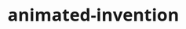 # animated-invention
<!DOCTYPE html>
<html lang="en">
<head>
    <meta charset="UTF-8">
    <meta name="viewport" content="width=device-width, initial-scale=1.0">
    <title>Arnama Connect</title>
    <link rel="stylesheet" href="https://cdnjs.cloudflare.com/ajax/libs/font-awesome/6.4.0/css/all.min.css">
    <style>
        * {
            margin: 0;
            padding: 0;
            box-sizing: border-box;
            font-family: 'Segoe UI', Tahoma, Geneva, Verdana, sans-serif;
        }
        
        body {
            background-color: #f5f7fa;
            color: #333;
            line-height: 1.6;
        }
        
        .container {
            width: 90%;
            max-width: 1200px;
            margin: 0 auto;
            padding: 0 15px;
        }
        
        .hidden {
            display: none !important;
        }
        
        /* Header Styles */
        header {
            background: linear-gradient(135deg, #4e54c8, #8a64d0);
            color: white;
            padding: 1.5rem 0;
            box-shadow: 0 2px 10px rgba(0, 0, 0, 0.1);
        }
        
        .header-top {
            display: flex;
            justify-content: space-between;
            align-items: center;
            margin-bottom: 0.5rem;
        }
        
        h1 {
            font-size: 2.2rem;
            font-weight: 700;
        }
        
        .highlight {
            color: #ffde59;
        }
        
        .auth-buttons {
            display: flex;
            gap: 10px;
        }
        
        .auth-btn {
            background: rgba(255, 255, 255, 0.2);
            border: 1px solid rgba(255, 255, 255, 0.3);
            color: white;
            padding: 8px 15px;
            border-radius: 4px;
            cursor: pointer;
            transition: all 0.3s ease;
        }
        
        .auth-btn:hover {
            background: rgba(255, 255, 255, 0.3);
        }
        
        #user-greeting {
            display: flex;
            align-items: center;
            gap: 15px;
        }
        
        /* Navigation Styles */
        nav {
            background-color: #fff;
            box-shadow: 0 2px 5px rgba(0, 0, 0, 0.05);
        }
        
        nav ul {
            display: flex;
            list-style: none;
            padding: 1rem 0;
        }
        
        nav li {
            margin-right: 1.5rem;
        }
        
        nav a {
            text-decoration: none;
            color: #4e54c8;
            font-weight: 500;
            transition: color 0.3s ease;
        }
        
        nav a:hover {
            color: #8a64d0;
        }
        
        /* Section Styles */
        .section {
            padding: 3rem 0;
        }
        
        h2 {
            font-size: 2rem;
            margin-bottom: 1.5rem;
            color: #4e54c8;
            text-align: center;
        }
        
        h3 {
            font-size: 1.5rem;
            margin-bottom: 1rem;
            color: #6c6c6c;
        }
        
        /* Bulletin Board Styles */
        .bulletin-prompt {
            text-align: center;
            padding: 2rem;
            background-color: white;
            border-radius: 8px;
            box-shadow: 0 2px 10px rgba(0, 0, 0, 0.05);
            margin-bottom: 2rem;
        }
        
        .cta-button {
            background-color: #4e54c8;
            color: white;
            border: none;
            padding: 10px 20px;
            border-radius: 4px;
            cursor: pointer;
            font-weight: 500;
            margin-top: 1rem;
            transition: background-color 0.3s ease;
        }
        
        .cta-button:hover {
            background-color: #3a3fb3;
        }
        
        /* Form Styles */
        .form-group {
            margin-bottom: 1.5rem;
        }
        
        label {
            display: block;
            margin-bottom: 0.5rem;
            font-weight: 500;
        }
        
        input, textarea, select {
            width: 100%;
            padding: 10px;
            border: 1px solid #ddd;
            border-radius: 4px;
            font-size: 1rem;
        }
        
        textarea {
            resize: vertical;
            min-height: 120px;
        }
        
        .submit-btn {
            background-color: #4e54c8;
            color: white;
            border: none;
            padding: 12px 24px;
            border-radius: 4px;
            cursor: pointer;
            font-size: 1rem;
            font-weight: 500;
            transition: background-color 0.3s ease;
        }
        
        .submit-btn:hover {
            background-color: #3a3fb3;
        }
        
        /* Media Upload Styles */
        .media-upload {
            margin-bottom: 1.5rem;
        }
        
        .upload-area {
            border: 2px dashed #ccc;
            border-radius: 8px;
            padding: 20px;
            text-align: center;
            cursor: pointer;
            transition: all 0.3s ease;
            margin-bottom: 15px;
        }
        
        .upload-area:hover {
            border-color: #4e54c8;
            background-color: #f9f9ff;
        }
        
        .upload-icon {
            font-size: 3rem;
            color: #4e54c8;
            margin-bottom: 10px;
        }
        
        .media-preview {
            display: flex;
            flex-wrap: wrap;
            gap: 10px;
            margin-top: 15px;
        }
        
        .preview-item {
            position: relative;
            width: 100px;
            height: 100px;
            border-radius: 8px;
            overflow: hidden;
            box-shadow: 0 2px 5px rgba(0, 0, 0, 0.1);
        }
        
        .preview-item img, .preview-item video {
            width: 100%;
            height: 100%;
            object-fit: cover;
        }
        
        .remove-media {
            position: absolute;
            top: 5px;
            right: 5px;
            background: rgba(255, 255, 255, 0.8);
            border: none;
            border-radius: 50%;
            width: 24px;
            height: 24px;
            cursor: pointer;
            display: flex;
            align-items: center;
            justify-content: center;
        }
        
        /* Posts Grid */
        .posts-grid {
            display: grid;
            grid-template-columns: repeat(auto-fill, minmax(300px, 1fr));
            gap: 20px;
            margin-top: 2rem;
        }
        
        .post-card {
            background: white;
            border-radius: 8px;
            box-shadow: 0 2px 10px rgba(0, 0, 0, 0.05);
            padding: 1.5rem;
            transition: transform 0.3s ease;
        }
        
        .post-card:hover {
            transform: translateY(-5px);
        }
        
        .post-title {
            font-size: 1.2rem;
            font-weight: 600;
            margin-bottom: 0.5rem;
            color: #4e54c8;
        }
        
        .post-content {
            margin-bottom: 1rem;
            color: #555;
        }
        
        .post-media {
            margin-bottom: 1rem;
        }
        
        .post-media img, .post-media video {
            width: 100%;
            border-radius: 8px;
            max-height: 300px;
            object-fit: cover;
        }
        
        .post-meta {
            display: flex;
            justify-content: space-between;
            font-size: 0.9rem;
            color: #888;
        }
        
        .post-category {
            display: inline-block;
            padding: 3px 8px;
            border-radius: 12px;
            font-size: 0.8rem;
            font-weight: 500;
        }
        
        .category-general {
            background-color: #e0e0e0;
            color: #424242;
        }
        
        .category-help {
            background-color: #ffebee;
            color: #c62828;
        }
        
        .category-offer {
            background-color: #e8f5e9;
            color: #2e7d32;
        }
        
        .category-event {
            background-color: #e3f2fd;
            color: #1565c0;
        }
        
        .category-sale {
            background-color: #fff8e1;
            color: #f57f17;
        }
        
        /* Dashboard Styles */
        .dashboard-grid {
            display: grid;
            grid-template-columns: repeat(auto-fit, minmax(300px, 1fr));
            gap: 25px;
        }
        
        .dashboard-card {
            background: white;
            border-radius: 8px;
            box-shadow: 0 2px 10px rgba(0, 0, 0, 0.05);
            padding: 1.5rem;
        }
        
        .dashboard-btn {
            background-color: #8a64d0;
            color: white;
            border: none;
            padding: 8px 16px;
            border-radius: 4px;
            cursor: pointer;
            margin-top: 1rem;
        }
        
        /* Modal Styles */
        .modal {
            position: fixed;
            top: 0;
            left: 0;
            width: 100%;
            height: 100%;
            background-color: rgba(0, 0, 0, 0.5);
            display: flex;
            justify-content: center;
            align-items: center;
            z-index: 1000;
        }
        
        .modal-content {
            background-color: white;
            padding: 2rem;
            border-radius: 8px;
            width: 90%;
            max-width: 500px;
            position: relative;
            max-height: 90vh;
            overflow-y: auto;
        }
        
        .close-modal {
            position: absolute;
            top: 15px;
            right: 15px;
            font-size: 1.5rem;
            cursor: pointer;
            color: #888;
        }
        
        /* Footer Styles */
        footer {
            background-color: #333;
            color: white;
            padding: 2rem 0;
            text-align: center;
        }
        
        .footer-content {
            display: flex;
            flex-direction: column;
            align-items: center;
        }
        
        .footer-nav {
            display: flex;
            gap: 20px;
            margin: 1rem 0;
        }
        
        .footer-nav a {
            color: #ddd;
            text-decoration: none;
        }
        
        .footer-nav a:hover {
            color: white;
        }
        
        /* Responsive Design */
        @media (max-width: 768px) {
            .header-top {
                flex-direction: column;
                text-align: center;
                gap: 15px;
            }
            
            nav ul {
                flex-direction: column;
                gap: 10px;
            }
            
            .posts-grid {
                grid-template-columns: 1fr;
            }
            
            .dashboard-grid {
                grid-template-columns: 1fr;
            }
            
            .media-preview {
                justify-content: center;
            }
        }
    </style>
</head>
<body>
    <header>
        <div class="container">
            <div class="header-top">
                <h1><span class="highlight">Neighborhood</span> Connect</h1>
                <div class="auth-buttons">
                    <button id="login-btn" class="auth-btn">Login</button>
                    <button id="register-btn" class="auth-btn">Register</button>
                    <div id="user-greeting" class="hidden">
                        <span id="username-display"></span>
                        <button id="logout-btn" class="auth-btn">Logout</button>
                    </div>
                </div>
            </div>
            <p>Your local community hub for events, news, and resources</p>
        </div>
    </header>

    <nav>
        <div class="container">
            <ul>
                <li><a href="#bulletin">Community Bulletin</a></li>
                <li id="dashboard-link" class="hidden"><a href="#dashboard">My Dashboard</a></li>
            </ul>
        </div>
    </nav>

    <section id="bulletin" class="section">
        <div class="container">
            <h2>Community Bulletin</h2>
            <div id="post-form-container" class="hidden">
                <h3>Create a New Post</h3>
                <form id="post-form">
                    <div class="form-group">
                        <label for="post-title">Title</label>
                        <input type="text" id="post-title" required>
                    </div>
                    <div class="form-group">
                        <label for="post-content">Content</label>
                        <textarea id="post-content" rows="5" required></textarea>
                    </div>
                    <div class="form-group">
                        <label for="post-category">Category</label>
                        <select id="post-category">
                            <option value="general">General</option>
                            <option value="help">Help Needed</option>
                            <option value="offer">Offering Help</option>
                            <option value="event">Event</option>
                            <option value="sale">For Sale</option>
                        </select>
                    </div>
                    
                    <!-- Media Upload Section -->
                    <div class="media-upload">
                        <label>Add Photos or Videos</label>
                        <div class="upload-area" id="media-drop-area">
                            <div class="upload-icon">
                                <i class="fas fa-cloud-upload-alt"></i>
                            </div>
                            <p>Drag & drop files here or click to browse</p>
                            <input type="file" id="media-upload" multiple accept="image/*,video/*" style="display: none;">
                        </div>
                        <div class="media-preview" id="media-preview"></div>
                    </div>
                    
                    <button type="submit" class="submit-btn">Post to Community</button>
                </form>
            </div>
            <div id="login-prompt" class="bulletin-prompt">
                <p>Want to share something with the community?</p>
                <button id="prompt-login-btn" class="cta-button">Login to Post</button>
            </div>
            <div id="posts-container" class="posts-grid">
                <!-- Posts will be loaded here dynamically -->
            </div>
        </div>
    </section>

    <section id="dashboard" class="section hidden">
        <div class="container">
            <h2>My Dashboard</h2>
            <div class="dashboard-grid">
                <div class="dashboard-card">
                    <h3>My Profile</h3>
                    <div id="profile-info">
                        <p><strong>Name:</strong> <span id="profile-name"></span></p>
                        <p><strong>Email:</strong> <span id="profile-email"></span></p>
                        <p><strong>Member since:</strong> <span id="join-date"></span></p>
                    </div>
                    <button id="edit-profile-btn" class="dashboard-btn">Edit Profile</button>
                </div>
                <div class="dashboard-card">
                    <h3>My Posts</h3>
                    <div id="user-posts">
                        <!-- User's posts will be loaded here -->
                    </div>
                </div>
                <div class="dashboard-card">
                    <h3>Saved Posts</h3>
                    <div id="saved-posts">
                        <!-- Saved posts will be loaded here -->
                    </div>
                </div>
            </div>
        </div>
    </section>

    <div id="auth-modal" class="modal hidden">
        <div class="modal-content">
            <span class="close-modal">&times;</span>
            <div id="login-form">
                <h3>Login</h3>
                <form id="login-form-data">
                    <div class="form-group">
                        <label for="login-email">Email</label>
                        <input type="email" id="login-email" required>
                    </div>
                    <div class="form-group">
                        <label for="login-password">Password</label>
                        <input type="password" id="login-password" required>
                    </div>
                    <button type="submit" class="submit-btn">Login</button>
                </form>
                <p>Don't have an account? <a href="#" id="switch-to-register">Register here</a></p>
            </div>
            <div id="register-form" class="hidden">
                <h3>Register</h3>
                <form id="register-form-data">
                    <div class="form-group">
                        <label for="register-name">Full Name</label>
                        <input type="text" id="register-name" required>
                    </div>
                    <div class="form-group">
                        <label for="register-email">Email</label>
                        <input type="email" id="register-email" required>
                    </div>
                    <div class="form-group">
                        <label for="register-password">Password</label>
                        <input type="password" id="register-password" required>
                    </div>
                    <div class="form-group">
                        <label for="register-address">Street Address (optional)</label>
                        <input type="text" id="register-address">
                    </div>
                    <button type="submit" class="submit-btn">Register</button>
                </form>
                <p>Already have an account? <a href="#" id="switch-to-login">Login here</a></p>
            </div>
        </div>
    </div>

    <footer>
        <div class="container">
            <div class="footer-content">
                <h3>Neighborhood Connect</h3>
                <div class="footer-nav">
                    <a href="#bulletin">Community Bulletin</a>
                    <a href="#">About Us</a>
                    <a href="#">Contact</a>
                    <a href="#">Privacy Policy</a>
                </div>
                <p>&copy; 2023 Neighborhood Connect. All rights reserved.</p>
            </div>
        </div>
    </footer>

    <script>
        // DOM Elements
        const loginBtn = document.getElementById('login-btn');
        const registerBtn = document.getElementById('register-btn');
        const logoutBtn = document.getElementById('logout-btn');
        const userGreeting = document.getElementById('user-greeting');
        const usernameDisplay = document.getElementById('username-display');
        const dashboardLink = document.getElementById('dashboard-link');
        const dashboardSection = document.getElementById('dashboard');
        const authModal = document.getElementById('auth-modal');
        const closeModalBtn = document.querySelector('.close-modal');
        const switchToRegister = document.getElementById('switch-to-register');
        const switchToLogin = document.getElementById('switch-to-login');
        const loginForm = document.getElementById('login-form');
        const registerForm = document.getElementById('register-form');
        const loginFormData = document.getElementById('login-form-data');
        const registerFormData = document.getElementById('register-form-data');
        const postFormContainer = document.getElementById('post-form-container');
        const loginPrompt = document.getElementById('login-prompt');
        const promptLoginBtn = document.getElementById('prompt-login-btn');
        const postForm = document.getElementById('post-form');
        const postsContainer = document.getElementById('posts-container');
        const profileName = document.getElementById('profile-name');
        const profileEmail = document.getElementById('profile-email');
        const joinDate = document.getElementById('join-date');
        const userPostsContainer = document.getElementById('user-posts');
        const savedPostsContainer = document.getElementById('saved-posts');
        const editProfileBtn = document.getElementById('edit-profile-btn');
        
        // Media upload elements
        const mediaDropArea = document.getElementById('media-drop-area');
        const mediaUpload = document.getElementById('media-upload');
        const mediaPreview = document.getElementById('media-preview');

        // Sample posts data with media examples
        const samplePosts = [
            {
                id: 1,
                title: "Community Garden Workday",
                content: "We're having a workday at the community garden this Saturday from 9am-12pm. All are welcome! Bring gloves and water.",
                category: "event",
                author: "Green Thumb Gary",
                date: "2023-10-15",
                media: [
                    {type: 'image', url: 'https://images.unsplash.com/photo-1590602847861-f357a9332bbc?ixlib=rb-4.0.3&ixid=M3wxMjA3fDB8MHxwaG90by1wYWdlfHx8fGVufDB8fHx8fA%3D%3D&auto=format&fit=crop&w=600&q=80'}
                ]
            },
            {
                id: 2,
                title: "Moving Boxes Available",
                content: "I have a bunch of moving boxes in good condition. Free to anyone who can pick them up. Various sizes available.",
                category: "offer",
                author: "Moving Mary",
                date: "2023-10-14",
                media: [
                    {type: 'image', url: 'https://images.unsplash.com/photo-1586023492125-27b2c045efd7?ixlib=rb-4.0.3&ixid=M3wxMjA3fDB8MHxwaG90by1wYWdlfHx8fGVufDB8fHx8fA%3D%3D&auto=format&fit=crop&w=600&q=80'}
                ]
            },
            {
                id: 3,
                title: "Yard Sale This Weekend",
                content: "Big yard sale on Saturday from 8am-2pm at 123 Maple Street. Furniture, kids' clothes, books, and more!",
                category: "sale",
                author: "Sale Sally",
                date: "2023-10-13",
                media: [
                    {type: 'image', url: 'https://images.unsplash.com/photo-1577702312572-5bb9328a7e1c?ixlib=rb-4.0.3&ixid=M3wxMjA3fDB8MHxwaG90by1wYWdlfHx8fGVufDB8fHx8fA%3D%3D&auto=format&fit=crop&w=600&q=80'}
                ]
            },
            {
                id: 4,
                title: "Neighborhood Block Party",
                content: "Join us for the annual neighborhood block party this Sunday! Food, music, and games for all ages.",
                category: "event",
                author: "Party Pete",
                date: "2023-10-12",
                media: [
                    {type: 'image', url: 'https://images.unsplash.com/photo-1535016120720-40c646be5580?ixlib=rb-4.0.3&ixid=M3wxMjA3fDB8MHxwaG90by1wYWdlfHx8fGVufDB8fHx8fA%3D%3D&auto=format&fit=crop&w=600&q=80'}
                ]
            }
        ];

        // Current user state
        let currentUser = null;
        let mediaFiles = [];

        // Event Listeners
        document.addEventListener('DOMContentLoaded', function() {
            // Check if user is logged in (from localStorage)
            const savedUser = localStorage.getItem('currentUser');
            if (savedUser) {
                currentUser = JSON.parse(savedUser);
                updateUIForLoggedInUser();
            }
            
            // Load sample posts
            loadPosts();
            
            // Set up event listeners
            setupEventListeners();
        });

        function setupEventListeners() {
            // Auth buttons
            loginBtn.addEventListener('click', showLoginModal);
            registerBtn.addEventListener('click', showRegisterModal);
            logoutBtn.addEventListener('click', logout);
            promptLoginBtn.addEventListener('click', showLoginModal);
            
            // Modal interactions
            closeModalBtn.addEventListener('click', closeAuthModal);
            switchToRegister.addEventListener('click', switchToRegisterForm);
            switchToLogin.addEventListener('click', switchToLoginForm);
            
            // Form submissions
            loginFormData.addEventListener('submit', handleLogin);
            registerFormData.addEventListener('submit', handleRegister);
            postForm.addEventListener('submit', handlePostSubmit);
            
            // Navigation
            dashboardLink.addEventListener('click', showDashboard);
            
            // Media upload
            mediaDropArea.addEventListener('click', () => mediaUpload.click());
            mediaUpload.addEventListener('change', handleMediaUpload);
            mediaDropArea.addEventListener('dragover', (e) => {
                e.preventDefault();
                mediaDropArea.style.borderColor = '#4e54c8';
                mediaDropArea.style.backgroundColor = '#f9f9ff';
            });
            mediaDropArea.addEventListener('dragleave', () => {
                mediaDropArea.style.borderColor = '#ccc';
                mediaDropArea.style.backgroundColor = 'transparent';
            });
            mediaDropArea.addEventListener('drop', handleMediaDrop);
            
            // Close modal when clicking outside
            window.addEventListener('click', function(event) {
                if (event.target === authModal) {
                    closeAuthModal();
                }
            });
        }

        function showLoginModal() {
            authModal.classList.remove('hidden');
            loginForm.classList.remove('hidden');
            registerForm.classList.add('hidden');
        }

        function showRegisterModal() {
            authModal.classList.remove('hidden');
            registerForm.classList.remove('hidden');
            loginForm.classList.add('hidden');
        }

        function closeAuthModal() {
            authModal.classList.add('hidden');
            // Clear form fields
            document.getElementById('login-email').value = '';
            document.getElementById('login-password').value = '';
            document.getElementById('register-name').value = '';
            document.getElementById('register-email').value = '';
            document.getElementById('register-password').value = '';
            document.getElementById('register-address').value = '';
        }

        function switchToRegisterForm(e) {
            e.preventDefault();
            loginForm.classList.add('hidden');
            registerForm.classList.remove('hidden');
        }

        function switchToLoginForm(e) {
            e.preventDefault();
            registerForm.classList.add('hidden');
            loginForm.classList.remove('hidden');
        }

        function handleLogin(e) {
            e.preventDefault();
            const email = document.getElementById('login-email').value;
            const password = document.getElementById('login-password').value;
            
            // Simple validation
            if (!email || !password) {
                alert('Please fill in all fields');
                return;
            }
            
            // Check if user exists in localStorage
            const users = JSON.parse(localStorage.getItem('users') || '[]');
            const user = users.find(u => u.email === email && u.password === password);
            
            if (user) {
                // Login successful
                currentUser = user;
                localStorage.setItem('currentUser', JSON.stringify(currentUser));
                updateUIForLoggedInUser();
                closeAuthModal();
                alert('Login successful!');
            } else {
                alert('Invalid email or password');
            }
        }

        function handleRegister(e) {
            e.preventDefault();
            const name = document.getElementById('register-name').value;
            const email = document.getElementById('register-email').value;
            const password = document.getElementById('register-password').value;
            const address = document.getElementById('register-address').value;
            
            // Simple validation
            if (!name || !email || !password) {
                alert('Please fill in all required fields');
                return;
            }
            
            // Check if user already exists
            const users = JSON.parse(localStorage.getItem('users') || '[]');
            if (users.some(user => user.email === email)) {
                alert('User with this email already exists');
                return;
            }
            
            // Create new user
            const newUser = {
                id: Date.now(),
                name,
                email,
                password,
                address,
                joinDate: new Date().toLocaleDateString()
            };
            
            // Save user
            users.push(newUser);
            localStorage.setItem('users', JSON.stringify(users));
            
            // Auto login
            currentUser = newUser;
            localStorage.setItem('currentUser', JSON.stringify(currentUser));
            updateUIForLoggedInUser();
            closeAuthModal();
            alert('Registration successful! You are now logged in.');
        }

        function logout() {
            currentUser = null;
            localStorage.removeItem('currentUser');
            updateUIForLoggedOutUser();
            alert('You have been logged out');
        }

        function updateUIForLoggedInUser() {
            // Update auth buttons
            loginBtn.classList.add('hidden');
            registerBtn.classList.add('hidden');
            userGreeting.classList.remove('hidden');
            usernameDisplay.textContent = currentUser.name;
            
            // Show post form and hide login prompt
            postFormContainer.classList.remove('hidden');
            loginPrompt.classList.add('hidden');
            
            // Show dashboard link
            dashboardLink.classList.remove('hidden');
            
            // Update dashboard if visible
            if (window.location.hash === '#dashboard') {
                showDashboard();
            }
            
            // Load user's posts
            loadUserPosts();
        }

        function updateUIForLoggedOutUser() {
            // Update auth buttons
            loginBtn.classList.remove('hidden');
            registerBtn.classList.remove('hidden');
            userGreeting.classList.add('hidden');
            
            // Hide post form and show login prompt
            postFormContainer.classList.add('hidden');
            loginPrompt.classList.remove('hidden');
            
            // Hide dashboard link
            dashboardLink.classList.add('hidden');
            
            // Hide dashboard if visible
            dashboardSection.classList.add('hidden');
        }

        function handleMediaUpload(e) {
            const files = e.target.files;
            handleFiles(files);
        }

        function handleMediaDrop(e) {
            e.preventDefault();
            mediaDropArea.style.borderColor = '#ccc';
            mediaDropArea.style.backgroundColor = 'transparent';
            
            const files = e.dataTransfer.files;
            handleFiles(files);
        }

        function handleFiles(files) {
            for (let i = 0; i < files.length; i++) {
                const file = files[i];
                const fileType = file.type.split('/')[0];
                
                if (fileType === 'image' || fileType === 'video') {
                    mediaFiles.push(file);
                    
                    const reader = new FileReader();
                    reader.onload = function(e) {
                        const previewItem = document.createElement('div');
                        previewItem.className = 'preview-item';
                        
                        if (fileType === 'image') {
                            previewItem.innerHTML = `
                                <img src="${e.target.result}" alt="Preview">
                                <button class="remove-media" data-index="${mediaFiles.length - 1}">&times;</button>
                            `;
                        } else {
                            previewItem.innerHTML = `
                                <video src="${e.target.result}" controls></video>
                                <button class="remove-media" data-index="${mediaFiles.length - 1}">&times;</button>
                            `;
                        }
                        
                        mediaPreview.appendChild(previewItem);
                        
                        // Add event listener to remove button
                        previewItem.querySelector('.remove-media').addEventListener('click', function() {
                            const index = parseInt(this.getAttribute('data-index'));
                            mediaFiles.splice(index, 1);
                            mediaPreview.removeChild(previewItem);
                            
                            // Update data-index for remaining items
                            const removeButtons = mediaPreview.querySelectorAll('.remove-media');
                            removeButtons.forEach((btn, idx) => {
                                btn.setAttribute('data-index', idx);
                            });
                        });
                    };
                    
                    reader.readAsDataURL(file);
                } else {
                    alert('Please only upload images or videos');
                }
            }
        }

        function loadPosts() {
            // Clear posts container
            postsContainer.innerHTML = '';
            
            // Get posts from localStorage or use sample posts
            const posts = JSON.parse(localStorage.getItem('posts')) || samplePosts;
            
            // Display each post
            posts.forEach(post => {
                const postElement = createPostElement(post);
                postsContainer.appendChild(postElement);
            });
            
            // Save posts to localStorage if using sample posts
            if (!localStorage.getItem('posts')) {
                localStorage.setItem('posts', JSON.stringify(posts));
            }
        }

        function createPostElement(post) {
            const postDiv = document.createElement('div');
            postDiv.className = 'post-card';
            
            const categoryClass = `category-${post.category}`;
            
            let mediaHTML = '';
            if (post.media && post.media.length > 0) {
                mediaHTML = '<div class="post-media">';
                post.media.forEach(media => {
                    if (media.type === 'image') {
                        mediaHTML += `<img src="${media.url}" alt="Post image">`;
                    } else if (media.type === 'video') {
                        mediaHTML += `<video src="${media.url}" controls></video>`;
                    }
                });
                mediaHTML += '</div>';
            }
            
            postDiv.innerHTML = `
                <h3 class="post-title">${post.title}</h3>
                ${mediaHTML}
                <p class="post-content">${post.content}</p>
                <div class="post-meta">
                    <span class="post-author">By ${post.author}</span>
                    <span class="post-date">${post.date}</span>
                </div>
                <span class="post-category ${categoryClass}">${post.category}</span>
            `;
            
            return postDiv;
        }

        function handlePostSubmit(e) {
            e.preventDefault();
            
            if (!currentUser) {
                alert('Please log in to post');
                return;
            }
            
            const title = document.getElementById('post-title').value;
            const content = document.getElementById('post-content').value;
            const category = document.getElementById('post-category').value;
            
            // Create new post
            const newPost = {
                id: Date.now(),
                title,
                content,
                category,
                author: currentUser.name,
                date: new Date().toLocaleDateString(),
                media: []
            };
            
            // Process media files
            if (mediaFiles.length > 0) {
                // In a real app, you would upload these to a server
                // For this demo, we'll just use placeholder URLs
                mediaFiles.forEach(file => {
                    const fileType = file.type.split('/')[0];
                    newPost.media.push({
                        type: fileType,
                        url: URL.createObjectURL(file)
                    });
                });
            }
            
            // Save post
            const posts = JSON.parse(localStorage.getItem('posts') || '[]');
            posts.unshift(newPost); // Add to beginning of array
            localStorage.setItem('posts', JSON.stringify(posts));
            
            // Reload posts
            loadPosts();
            
            // Clear form and media
            postForm.reset();
            mediaFiles = [];
            mediaPreview.innerHTML = '';
            
            // Add to user's posts
            loadUserPosts();
            
            alert('Your post has been published!');
        }

        function showDashboard() {
            // Show dashboard section
            dashboardSection.classList.remove('hidden');
            
            // Scroll to dashboard
            dashboardSection.scrollIntoView({ behavior: 'smooth' });
            
            // Update profile info
            if (currentUser) {
                profileName.textContent = currentUser.name;
                profileEmail.textContent = currentUser.email;
                joinDate.textContent = currentUser.joinDate;
            }
            
            // Load user's posts
            loadUserPosts();
        }

        function loadUserPosts() {
            if (!currentUser) return;
            
            // Clear user posts container
            userPostsContainer.innerHTML = '';
            
            // Get posts from localStorage
            const posts = JSON.parse(localStorage.getItem('posts') || '[]');
            
            // Filter user's posts
            const userPosts = posts.filter(post => post.author === currentUser.name);
            
            if (userPosts.length === 0) {
                userPostsContainer.innerHTML = '<p>You haven\'t made any posts yet.</p>';
                return;
            }
            
            // Display user's posts
            userPosts.forEach(post => {
                const postElement = createPostElement(post);
                userPostsContainer.appendChild(postElement);
            });
        }

        // Initialize the page
        window.addEventListener('load', function() {
            // Check if user is logged in
            const savedUser = localStorage.getItem('currentUser');
            if (savedUser) {
                currentUser = JSON.parse(savedUser);
                updateUIForLoggedInUser();
            }
            
            // Load posts
            loadPosts();
        });
    </script>
</body>
</html>
